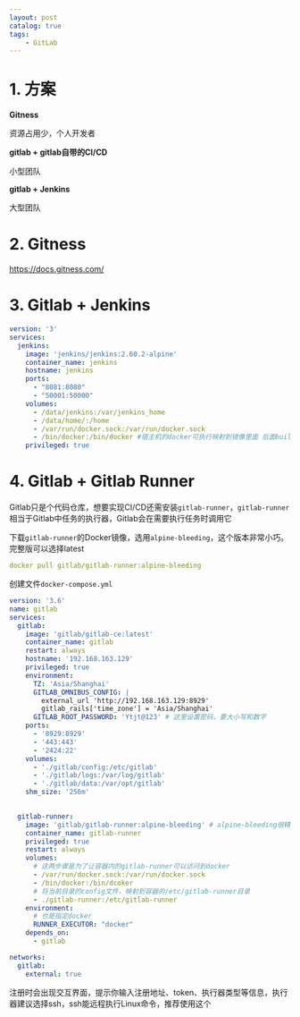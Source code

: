 ```yaml
---
layout: post
catalog: true
tags:
    - GitLab
---
```


# 1. 方案

**Gitness**

资源占用少，个人开发者

**gitlab + gitlab自带的CI/CD**

小型团队

**gitlab + Jenkins**

大型团队
# 2. Gitness

https://docs.gitness.com/

# 3. Gitlab + Jenkins

```yml
version: '3'
services:
  jenkins:
    image: 'jenkins/jenkins:2.60.2-alpine'
    container_name: jenkins
    hostname: jenkins
    ports:
      - "8081:8080"
      - "50001:50000"
    volumes:
      - /data/jenkins:/var/jenkins_home
      - /data/home/:/home
      - /var/run/docker.sock:/var/run/docker.sock
      - /bin/docker:/bin/docker #宿主机的docker可执行映射到镜像里面 后面build的时候会用到
    privileged: true
```

# 4. Gitlab + Gitlab Runner

Gitlab只是个代码仓库，想要实现CI/CD还需安装`gitlab-runner`，`gitlab-runner`相当于Gitlab中任务的执行器，Gitlab会在需要执行任务时调用它

下载`gitlab-runner`的Docker镜像，选用`alpine-bleeding`，这个版本非常小巧。完整版可以选择latest

```yml
docker pull gitlab/gitlab-runner:alpine-bleeding
```

创建文件`docker-compose.yml`

```yml
version: '3.6'
name: gitlab
services:
  gitlab:
    image: 'gitlab/gitlab-ce:latest'
    container_name: gitlab
    restart: always
    hostname: '192.168.163.129'
    privileged: true
    environment:
      TZ: 'Asia/Shanghai'
      GITLAB_OMNIBUS_CONFIG: |
        external_url 'http://192.168.163.129:8929'
        gitlab_rails['time_zone'] = 'Asia/Shanghai'
      GITLAB_ROOT_PASSWORD: 'Ytjt@123' # 这里设置密码，要大小写和数字
    ports:
      - '8929:8929'
      - '443:443'
      - '2424:22'
    volumes:
      - './gitlab/config:/etc/gitlab'
      - './gitlab/logs:/var/log/gitlab'
      - './gitlab/data:/var/opt/gitlab'
    shm_size: '256m'
      

  gitlab-runner:
    image: 'gitlab/gitlab-runner:alpine-bleeding' # alpine-bleeding很精简，完整版用latest
    container_name: gitlab-runner
    privileged: true
    restart: always
    volumes:
      # 这两步骤是为了让容器内的gitlab-runner可以访问到docker
      - /var/run/docker.sock:/var/run/docker.sock
      - /bin/docker:/bin/dcoker
      # 将当前目录的config文件，映射到容器的/etc/gitlab-runner目录
      - ./gitlab-runner:/etc/gitlab-runner
    environment:
      # 也是指定docker
      RUNNER_EXECUTOR: "docker"
    depends_on:
      - gitlab

networks:
  gitlab:
    external: true
```

注册时会出现交互界面，提示你输入注册地址、token、执行器类型等信息，执行器建议选择ssh，ssh能远程执行Linux命令，推荐使用这个